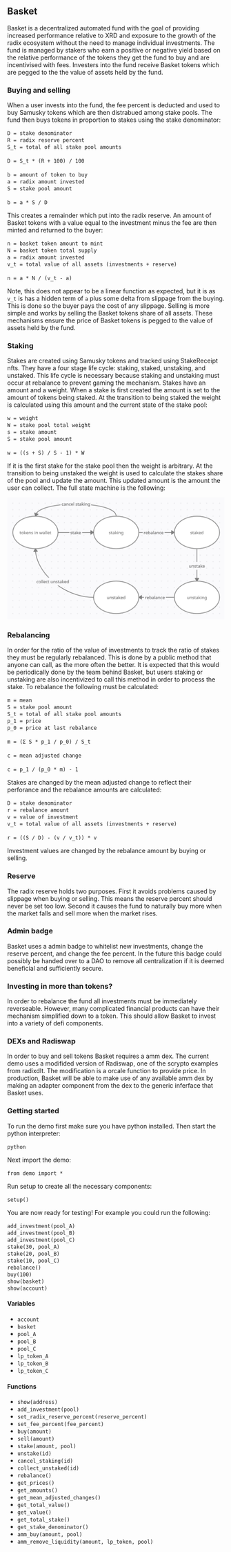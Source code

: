 ## Basket

Basket is a decentralized automated fund with the goal of providing increased performance relative to XRD and exposure to the growth of the radix ecosystem without
the need to manage individual investments. The fund is managed by stakers who earn a positive or negative yield based on the relative performance of the tokens they 
get the fund to buy and are incentivised with fees. Investers into the fund receive Basket tokens which are pegged to the the value of assets held by the fund.

### Buying and selling

When a user invests into the fund, the fee percent is deducted and used to buy Samusky tokens which are then distrabued among stake pools. The fund then buys tokens 
in proportion to stakes using the stake denominator:
```
D = stake denominator
R = radix reserve percent
S_t = total of all stake pool amounts

D = S_t * (R + 100) / 100

b = amount of token to buy
a = radix amount invested
S = stake pool amount

b = a * S / D
```
This creates a remainder which put into the radix reserve. An amount of Basket tokens with a value equal to the investment minus the fee are then minted and returned to the buyer:
```
n = basket token amount to mint
N = basket token total supply
a = radix amount invested
v_t = total value of all assets (investments + reserve)

n = a * N / (v_t - a)
```
Note, this does not appear to be a linear function as expected, but it is as `v_t` is has a hidden term of `a` plus some delta from slippage from the buying. This is done so the buyer pays the cost of any slippage. Selling is more simple and works by selling the Basket tokens share of all assets. These mechanisms ensure the price of Basket tokens is pegged to the value of assets held by the fund.

### Staking

Stakes are created using Samusky tokens and tracked using StakeReceipt nfts. They have a four stage life cycle: staking, staked, unstaking, and unstaked. This life cycle is necessary because staking and unstaking must occur at rebalance to prevent gaming the mechanism. Stakes have an amount and a weight. When a stake is first created the amount is set to the amount of tokens being staked. At the transition to being staked the weight is calculated using this amount and the current state of the stake pool:
```
w = weight
W = stake pool total weight
s = stake amount
S = stake pool amount

w = ((s + S) / S - 1) * W
```
If it is the first stake for the stake pool then the weight is arbitrary. At the transition to being unstaked the weight is used to calculate the stakes 
share of the pool and update the amount. This updated amount is the amount the user can collect. The full state machine is the following: 

![Stake state machine](./images/stake_sm.png)

### Rebalancing

In order for the ratio of the value of investments to track the ratio of stakes they must be regularly rebalanced. This is done by a public method that anyone can 
call, as the more often the better. It is expected that this would be periodically done by the team behind Basket, but users staking or unstaking are also 
incentivized to call this method in order to process the stake. To rebalance the following must be calculated:
```
m = mean
S = stake pool amount
S_t = total of all stake pool amounts
p_1 = price
p_0 = price at last rebalance

m = (Σ S * p_1 / p_0) / S_t

c = mean adjusted change

c = p_1 / (p_0 * m) - 1
```
Stakes are changed by the mean adjusted change to reflect their perforance and the rebalance amounts are calculated:
```
D = stake denominator
r = rebalance amount
v = value of investment
v_t = total value of all assets (investments + reserve)

r = ((S / D) - (v / v_t)) * v
```
Investment values are changed by the rebalance amount by buying or selling.

### Reserve

The radix reserve holds two purposes. First it avoids problems caused by slippage when buying or selling. This means the reserve percent should never be set too low. 
Second it causes the fund to naturally buy more when the market falls and sell more when the market rises.

### Admin badge

Basket uses a admin badge to whitelist new investments, change the reserve percent, and change the fee percent. In the future this badge could possibly be handed 
over to a DAO to remove all centralization if it is deemed beneficial and sufficiently secure.

### Investing in more than tokens?

In order to rebalance the fund all investments must be immediately reverseable. However, many complicated financial products can have their mechanism simplified down 
to a token. This should allow Basket to invest into a variety of defi components.

### DEXs and Radiswap

In order to buy and sell tokens Basket requires a amm dex. The current demo uses a modifided version of Radiswap, one of the scrypto examples from radixdlt. The 
modification is a orcale function to provide price. In production, Basket will be able to make use of any available amm dex by making an adapter component 
from the dex to the generic inferface that Basket uses.

### Getting started

To run the demo first make sure you have python installed. Then start the python interpreter:
```
python
```
Next import the demo:
```
from demo import *
```
Run setup to create all the necessary components:
```
setup()
```
You are now ready for testing! For example you could run the following:
```
add_investment(pool_A)
add_investment(pool_B)
add_investment(pool_C)
stake(30, pool_A)
stake(20, pool_B)
stake(10, pool_C)
rebalance()
buy(100)
show(basket)
show(account)
```

#### Variables
- `account`
- `basket`
- `pool_A`
- `pool_B`
- `pool_C`
- `lp_token_A`
- `lp_token_B`
- `lp_token_C`

#### Functions
- `show(address)`
- `add_investment(pool)`
- `set_radix_reserve_percent(reserve_percent)`
- `set_fee_percent(fee_percent)`
- `buy(amount)`
- `sell(amount)`
- `stake(amount, pool)`
- `unstake(id)`
- `cancel_staking(id)`
- `collect_unstaked(id)`
- `rebalance()`
- `get_prices()`
- `get_amounts()`
- `get_mean_adjusted_changes()`
- `get_total_value()`
- `get_value()`
- `get_total_stake()`
- `get_stake_denominator()`
- `amm_buy(amount, pool)`
- `amm_remove_liquidity(amount, lp_token, pool)`
